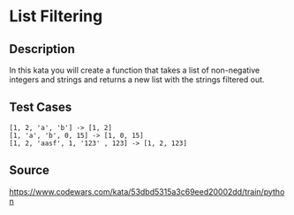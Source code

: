 # List Filtering

## Description 

In this kata you will create a function that takes a list of non-negative integers and strings and returns a new list with the strings filtered out.

## Test Cases

    [1, 2, 'a', 'b'] -> [1, 2]
    [1, 'a', 'b', 0, 15] -> [1, 0, 15]
    [1, 2, 'aasf', 1, '123' , 123] -> [1, 2, 123]

## Source
https://www.codewars.com/kata/53dbd5315a3c69eed20002dd/train/python
